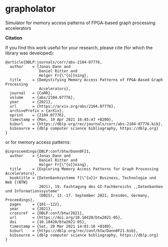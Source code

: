 # grapholator
Simulator for memory access patterns of FPGA-based graph processing accelerators


**Citation**

If you find this work useful for your research, please cite (for which the library was developed):

```
@article{DBLP:journals/corr/abs-2104-07776,
  author    = {Jonas Dann and
               Daniel Ritter and
               Holger Fr{\"{o}}ning},
  title     = {Demystifying Memory Access Patterns of FPGA-Based Graph Processing
               Accelerators},
  journal   = {CoRR},
  volume    = {abs/2104.07776},
  year      = {2021},
  url       = {https://arxiv.org/abs/2104.07776},
  archivePrefix = {arXiv},
  eprint    = {2104.07776},
  timestamp = {Mon, 19 Apr 2021 16:45:47 +0200},
  biburl    = {https://dblp.org/rec/journals/corr/abs-2104-07776.bib},
  bibsource = {dblp computer science bibliography, https://dblp.org}
}
```
or for memory access patterns:
```
@inproceedings{DBLP:conf/btw/Dann0F21,
  author    = {Jonas Dann and
               Daniel Ritter and
               Holger Fr{\"{o}}ning},
  title     = {Exploring Memory Access Patterns for Graph Processing Accelerators},
  booktitle = {Datenbanksysteme f{\"{u}}r Business, Technologie und Web {(BTW}
               2021), 19. Fachtagung des GI-Fachbereichs ,,Datenbanken und Informationssysteme"
               (DBIS), 13.-17. September 2021, Dresden, Germany, Proceedings},
  pages     = {101--122},
  year      = {2021},
  crossref  = {DBLP:conf/btw/2021},
  url       = {https://doi.org/10.18420/btw2021-05},
  doi       = {10.18420/btw2021-05},
  timestamp = {Sat, 20 Mar 2021 14:01:16 +0100},
  biburl    = {https://dblp.org/rec/conf/btw/Dann0F21.bib},
  bibsource = {dblp computer science bibliography, https://dblp.org}
}
```
